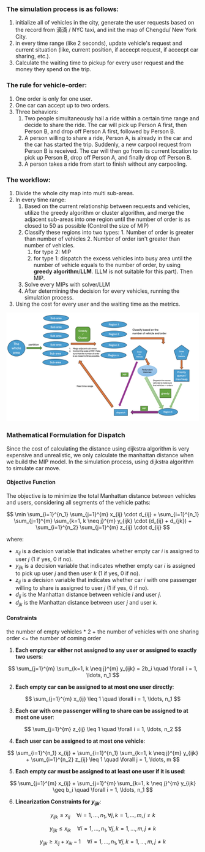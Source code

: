 ### The simulation process is as follows:

1. initialize all of vehicles in the city, generate the user requests based on the record from 滴滴 / NYC taxi, and init the map of Chengdu/ New York City.
2. in every time range (like 2 seconds), update vehicle's request and current situation (like, current position, if accecpt request, if accecpt car sharing, etc.).
3. Calculate the waiting time to pickup for every user request and the money they spend on the trip.

### The rule for vehicle-order:

1. One order is only for one user.
2. One car can accept up to two orders.
3. Three behaviors:
   1. Two people simultaneously hail a ride within a certain time range and decide to share the ride. The car will pick up Person A first, then Person B, and drop off Person A first, followed by Person B.
   2. A person willing to share a ride, Person A, is already in the car and the car has started the trip. Suddenly, a new carpool request from Person B is received. The car will then go from its current location to pick up Person B, drop off Person A, and finally drop off Person B.
   3. A person takes a ride from start to finish without any carpooling.

### The workflow:

1. Divide the whole city map into multi sub-areas.
2. In every time range:
   1. Based on the current relationship between requests and vehicles, utilize the greedy algorithm or cluster algorithm, and merge the adjacent sub-areas into one region until the number of order is as closed to 50 as possible (Control the size of MIP)
   2. Classify these regions into two types: 1. Number of order is greater than number of vehicles 2. Number of order isn't greater than number of vehicles.
      1. for type 2: MIP
      2. for type 1: dispatch the excess vehicles into busy area until the number of vehicle equals to the number of order, by using **greedy algorithm**/**LLM**. (LLM is not suitable for this part). Then MIP.
   3. Solve every MIPs with solver/LLM
   4. After determining the decision for every vehicles, running the simulation process.
3. Using the cost for every user and the waiting time as the metrics.

![image-20240719002652806](imgs/procedure.png)





### Mathematical Formulation for Dispatch

Since the cost of calculating the distance using dijkstra algorithm is very expensive and unrealistic, we only calculate the manhattan distance when we build the MIP model. In the simulation process, using dijkstra algorithm to simulate car move.

#### Objective Function

The objective is to minimize the total Manhattan distance between vehicles and users, considering all segments of the vehicle paths:

$$
\min \sum_{i=1}^{n_1} \sum_{j=1}^{m} x_{ij} \cdot d_{ij} + \sum_{i=1}^{n_1} \sum_{j=1}^{m} \sum_{k=1, k \neq j}^{m} y_{ijk} \cdot (d_{ij} + d_{jk}) + \sum_{i=1}^{n_2} \sum_{j=1}^{m} z_{ij} \cdot d_{ij}
$$

where:
- $x_{ij}$ is a decision variable that indicates whether empty car $i$ is assigned to user $j$ (1 if yes, 0 if no).
- $y_{ijk}$ is a decision variable that indicates whether empty car $i$ is assigned to pick up user $j$ and then user $k$ (1 if yes, 0 if no).
- $z_{ij}$ is a decision variable that indicates whether car $i$ with one passenger willing to share is assigned to user $j$ (1 if yes, 0 if no).
- $d_{ij}$ is the Manhattan distance between vehicle $i$ and user $j$.
- $d_{jk}$ is the Manhattan distance between user $j$ and user $k$.

#### Constraints

the number of empty vehicles * 2 + the number of vehicles with one sharing order <= the number of coming order

1. **Each empty car either not assigned to any user or assigned to exactly two users**:

$$
\sum_{j=1}^{m} \sum_{k=1, k \neq j}^{m} y_{ijk} = 2b_i \quad \forall i = 1, \ldots, n_1
$$

2. **Each empty car can be assigned to at most one user directly**:

$$
\sum_{j=1}^{m} x_{ij} \leq 1 \quad \forall i = 1, \ldots, n_1
$$

3. **Each car with one passenger willing to share can be assigned to at most one user**:

$$
\sum_{j=1}^{m} z_{ij} \leq 1 \quad \forall i = 1, \ldots, n_2
$$

4. **Each user can be assigned to at most one vehicle**:

$$
\sum_{i=1}^{n_1} x_{ij} + \sum_{i=1}^{n_1} \sum_{k=1, k \neq j}^{m} y_{ijk} + \sum_{i=1}^{n_2} z_{ij} \leq 1 \quad \forall j = 1, \ldots, m
$$

5. **Each empty car must be assigned to at least one user if it is used**:

$$
\sum_{j=1}^{m} x_{ij} + \sum_{j=1}^{m} \sum_{k=1, k \neq j}^{m} y_{ijk} \geq b_i \quad \forall i = 1, \ldots, n_1
$$

6. **Linearization Constraints for $y_{ijk}$**:

$$
y_{ijk} \leq x_{ij} \quad \forall i = 1, \ldots, n_1, \forall j, k = 1, \ldots, m, j \neq k
$$

$$
y_{ijk} \leq x_{ik} \quad \forall i = 1, \ldots, n_1, \forall j, k = 1, \ldots, m, j \neq k
$$

$$
y_{ijk} \geq x_{ij} + x_{ik} - 1 \quad \forall i = 1, \ldots, n_1, \forall j, k = 1, \ldots, m, j \neq k
$$


